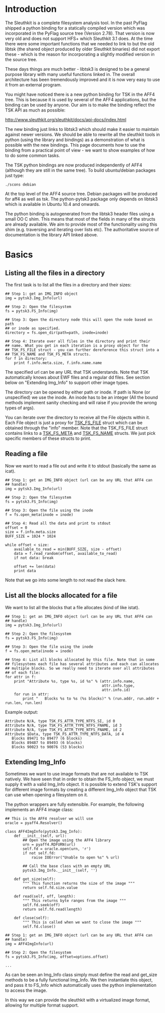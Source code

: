 # Introduction #

The Sleuthkit is a complete filesystem analysis tool. In the past PyFlag shipped a python binding for a statically compiled version which was incorporated in the PyFlag source tree (Version 2.78). That version is now very old and does not support HFS+ which Sleuthkit 3.1 does. At the time there were some important functions that we needed to link to but the old libtsk (the shared object produced by older Sleuthkit binaries) did not export these - which is the reason for incorporating a slightly modified version in the source tree.

These days things are much better - libtsk3 is designed to be a general purpose library with many useful functions linked in. The overall architecture has been tremendously improved and it is now very easy to use it from an external program.

You might have noticed there is a new python binding for TSK in the AFF4 tree. This is because it is used by several of the AFF4 applications, but the binding can be used by anyone. Our aim is to make the binding reflect the TSK API as much as possible:

http://www.sleuthkit.org/sleuthkit/docs/api-docs/index.html

The new binding just links to libtsk3 which should make it easier to maintain against newer versions. We should be able to rewrite all the sleuthkit tools in python (using the library and bindings) as a demonstration of what is possible with the new bindings. This page documents how to use the binding from a practical point of view - we want to show examples of how to do some common tasks.

The TSK python bindings are now produced independently of AFF4 (although they are still in the same tree). To build ubuntu/debian packages just type:

```
./scons debian
```

At the top level of the AFF4 source tree. Debian packages will be produced for aff4 as well as tsk. The python-pytsk3 package only depends on libtsk3 which is available in Ubuntu 10.4 and onwards.

The python binding is autogenerated from the libtsk3 header files using a small OO C shim. This means that most of the fields in many of the structs are already available. We aim to provide most of the functionality using this shim (e.g. traversing and iterating over lists etc). The authoritative source of documentation is the library API linked above.

# Basics #

## Listing all the files in a directory ##

The first task is to list all the files in a directory and their sizes:

```
## Step 1: get an IMG_INFO object
img = pytsk3.Img_Info(url)

## Step 2: Open the filesystem
fs = pytsk3.FS_Info(img)

## Step 3: Open the directory node this will open the node based on path
## or inode as specified.
directory = fs.open_dir(path=path, inode=inode)

## Step 4: Iterate over all files in the directory and print their
## name. What you get in each iteration is a proxy object for the
## TSK_FS_FILE struct - you can further dereference this struct into a 
## TSK_FS_NAME and TSK_FS_META structs.
for f in directory:
    print f.info.meta.size, f.info.name.name
```

The specified url can be any URL that TSK understands. Note that TSK automatically knows about EWF files and a regular dd files. See section below on "Extending Img\_Info" to support other image types.

The directory can be opened by either path or inode. If path is None (or unspecified) we use the inode. An inode has to be an integer (All the bound methods implement sanity checking and will raise if you provide the wrong types of args).

You can iterate over the directory to receive all the File objects within it. Each File object is just a proxy for [TSK\_FS\_FILE](http://www.sleuthkit.org/sleuthkit/docs/api-docs/structTSK__FS__FILE.html) struct which can be obtained through the "info" member. Note that the TSK\_FS\_FILE struct contains links to a [TSK\_FS\_META](http://www.sleuthkit.org/sleuthkit/docs/api-docs/structTSK__FS__META.html) and [TSK\_FS\_NAME](http://www.sleuthkit.org/sleuthkit/docs/api-docs/structTSK__FS__NAME.html) structs. We just pick specific members of these structs to print.

## Reading a file ##

Now we want to read a file out and write it to stdout (basically the same as icat).

```
## Step 1: get an IMG_INFO object (url can be any URL that AFF4 can
## handle)
img = pytsk3.Img_Info(url)

## Step 2: Open the filesystem
fs = pytsk3.FS_Info(img)

## Step 3: Open the file using the inode
f = fs.open_meta(inode = inode)

## Step 4: Read all the data and print to stdout
offset = 0
size = f.info.meta.size
BUFF_SIZE = 1024 * 1024

while offset < size:
    available_to_read = min(BUFF_SIZE, size - offset)
    data = f.read_random(offset, available_to_read)
    if not data: break

    offset += len(data)
    print data
```

Note that we go into some length to not read the slack here.

## List all the blocks allocated for a file ##

We want to list all the blocks that a file allocates (kind of like istat).

```
## Step 1: get an IMG_INFO object (url can be any URL that AFF4 can
## handle)
img = pytsk3.Img_Info(url)

## Step 2: Open the filesystem
fs = pytsk3.FS_Info(img)

## Step 3: Open the file using the inode
f = fs.open_meta(inode = inode)

## Step 4: List all blocks allocated by this file. Note that in some
## filesystems each file has several attributes and each can allocates
## multiple blocks. So we really need to iterate over all attributes
## of each file:
for attr in f:
    print "Attribute %s, type %s, id %s" % (attr.info.name,
                                            attr.info.type,
                                            attr.info.id)
    for run in attr:
        print "   Blocks %s to %s (%s blocks)" % (run.addr, run.addr + run.len, run.len)
```

Example output:
```
Attribute N/A, type TSK_FS_ATTR_TYPE_NTFS_SI, id 0
Attribute N/A, type TSK_FS_ATTR_TYPE_NTFS_FNAME, id 3
Attribute N/A, type TSK_FS_ATTR_TYPE_NTFS_FNAME, id 2
Attribute $Data, type TSK_FS_ATTR_TYPE_NTFS_DATA, id 4
   Blocks 89471 to 89477 (6 blocks)
   Blocks 89487 to 89493 (6 blocks)
   Blocks 90023 to 90076 (53 blocks)
```

## Extending Img\_Info ##

Sometimes we want to use image formats that are not available to TSK natively. We have seen that in order to obtain the FS\_Info object, we must supply it with a valid Img\_Info object. It is possible to extend TSK's support for different image formats by creating a different Img\_Info object that TSK can use when opening a filesystem on it.

The python wrappers are fully extensible. For example, the following implements an AFF4 image class:
```
## This is the AFF4 resolver we will use
oracle = pyaff4.Resolver()

class AFF4ImgInfo(pytsk3.Img_Info):
    def __init__(self, url):
        ## Open the image using the AFF4 library
        urn = pyaff4.RDFURN(url)
        self.fd = oracle.open(urn, 'r')
        if not self.fd:
            raise IOError("Unable to open %s" % url)

        ## Call the base class with an empty URL
        pytsk3.Img_Info.__init__(self, '')

    def get_size(self):
        """ This function returns the size of the image """
        return self.fd.size.value

    def read(self, off, length):
        """ This returns byte ranges from the image """
        self.fd.seek(off)
        return self.fd.read(length)

    def close(self):
        """ This is called when we want to close the image """
        self.fd.close()

## Step 1: get an IMG_INFO object (url can be any URL that AFF4 can
## handle)
img = AFF4ImgInfo(url)

## Step 2: Open the filesystem
fs = pytsk3.FS_Info(img, offset=options.offset)

...
```

As can be seen an Img\_Info class simply must define the read and get\_size methods to be a fully functional Img\_Info. We then instantiate this object, and pass it to FS\_Info which automatically uses the python implementation to access the image.

In this way we can provide the sleuthkit with a virtualized image format, allowing for multiple format support.